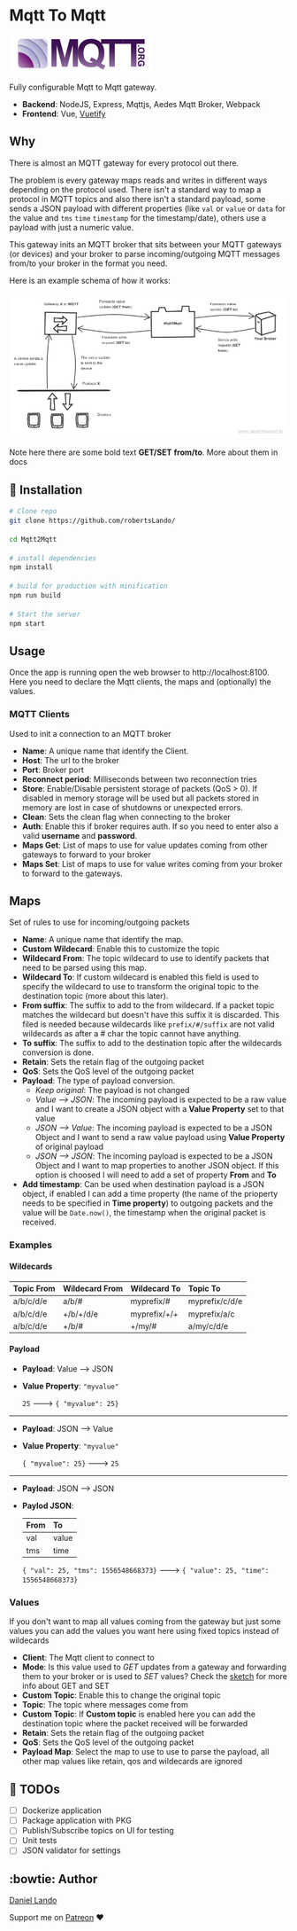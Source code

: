 # Mqtt To Mqtt

![MQTT](images/MQTT-Logo.png)

Fully configurable Mqtt to Mqtt gateway.

- **Backend**: NodeJS, Express, Mqttjs, Aedes Mqtt Broker, Webpack
- **Frontend**: Vue, [Vuetify](https://github.com/vuetifyjs/vuetify)

## Why

There is almost an MQTT gateway for every protocol out there.

The problem is every gateway maps reads and writes in different ways depending on the protocol used. There isn't a standard way to map a protocol in MQTT topics and also there isn't a standard payload, some sends a JSON payload with different properties (like `val` or `value` or `data` for the value and `tms` `time` `timestamp` for the timestamp/date), others use a payload with just a numeric value.

This gateway inits an MQTT broker that sits between your MQTT gateways (or devices) and your broker to parse incoming/outgoing MQTT messages from/to your broker in the format you need.

Here is an example schema of how it works:

![Diagram](images/sketch_diagram.png)

Note here there are some bold text **GET/SET** **from/to**. More about them in docs

## :electric_plug: Installation

``` bash
# Clone repo
git clone https://github.com/robertsLando/

cd Mqtt2Mqtt

# install dependencies
npm install

# build for production with minification
npm run build

# Start the server
npm start
```

## Usage

Once the app is running open the web browser to http://localhost:8100. Here you need to declare the Mqtt clients, the maps and (optionally) the values.

### MQTT Clients

Used to init a connection to an MQTT broker

- **Name**: A unique name that identify the Client.
- **Host**: The url to the broker
- **Port**: Broker port
- **Reconnect period**: Milliseconds between two reconnection tries
- **Store**: Enable/Disable persistent storage of packets (QoS > 0). If disabled in memory storage will be used but all packets stored in memory are lost in case of shutdowns or unexpected errors.
- **Clean**: Sets the clean flag when connecting to the broker
- **Auth**: Enable this if broker requires auth. If so you need to enter also a valid **username** and **password**.
- **Maps Get**: List of maps to use for value updates coming from other gateways to forward to your broker
- **Maps Set**: List of maps to use for value writes coming from your broker to forward to the gateways.

## Maps

Set of rules to use for incoming/outgoing packets

- **Name**: A unique name that identify the map.
- **Custom Wildecard**: Enable this to customize the topic
- **Wildecard From**: The topic wildecard to use to identify packets that need to be parsed using this map.
- **Wildecard To**: If custom wildecard is enabled this field is used to specify the wildecard to use to transform the original topic to the destination topic (more about this later).
- **From suffix**: The suffix to add to the from wildecard. If a packet topic matches the wildecard but doesn't have this suffix it is discarded. This filed is needed because wildecards like `prefix/#/suffix` are not valid wildecards as after a # char the topic cannot have anything.
- **To suffix**: The suffix to add to the destination topic after the wildecards conversion is done.
- **Retain**: Sets the retain flag of the outgoing packet
- **QoS**: Sets the QoS level of the outgoing packet
- **Payload**: The type of payload conversion.
  - *Keep original*: The payload is not changed
  - *Value --> JSON*: The incoming payload is expected to be a raw value and I want to create a JSON object with a **Value Property** set to that value
  - *JSON --> Value*: The incoming payload is expected to be a JSON Object and I want to send a raw value payload using **Value Property** of original payload
  - *JSON --> JSON*: The incoming payload is expected to be a JSON Object and I want to map properties to another JSON object. If this option is choosed I will need to add a set of property **From** and **To**
- **Add timestamp**: Can be used when destination payload is a JSON object, if enabled I can add a time property (the name of the prioperty needs to be specified in **Time property**) to outgoing packets and the value will be `Date.now()`, the timestamp when the original packet is received.

### Examples

#### Wildecards

| Topic From | Wildecard From | Wildecard To | Topic To       |
| :--------- | :------------- | :----------- | :------------- |
| a/b/c/d/e  | a/b/#          | myprefix/#   | myprefix/c/d/e |
| a/b/c/d/e  | +/b/+/d/e      | myprefix/+/+ | myprefix/a/c   |
| a/b/c/d/e  | +/b/#          | +/my/#       | a/my/c/d/e     |

#### Payload

- **Payload**: Value --> JSON
- **Value Property**: `"myvalue"`

    `25`  --->  `{ "myvalue": 25}`

---

- **Payload**: JSON --> Value
- **Value Property**: `"myvalue"`

    `{ "myvalue": 25}`  --->  `25`

---

- **Payload**: JSON --> JSON
- **Paylod JSON**:

    | From | To    |
    | :--- | :---- |
    | val  | value |
    | tms  | time  |

    `{ "val": 25, "tms": 1556548668373}`  --->  `{ "value": 25, "time": 1556548668373}`

### Values

If you don't want to map all values coming from the gateway but just some values you can add the values you want here using fixed topics instead of wildecards

- **Client**: The Mqtt client to connect to
- **Mode**: Is this value used to *GET* updates from a gateway and forwarding them to your broker or is used to *SET* values? Check the [sketch]("#why") for more info about GET and SET
- **Custom Topic**: Enable this to change the original topic
- **Topic**: The topic where messages come from
- **Custom Topic**: If **Custom topic** is enabled here you can add the destination topic where the packet received will be forwarded
- **Retain**: Sets the retain flag of the outgoing packet
- **QoS**: Sets the QoS level of the outgoing packet
- **Payload Map**: Select the map to use to use to parse the payload, all other map values like retain, qos and wildecards are ignored

## :pencil: TODOs

- [ ] Dockerize application
- [ ] Package application with PKG
- [ ] Publish/Subscribe topics on UI for testing
- [ ] Unit tests
- [ ] JSON validator for settings

## :bowtie: Author

[Daniel Lando](https://github.com/robertsLando)

Support me on [Patreon](https://www.patreon.com/join/2409916) :heart:
